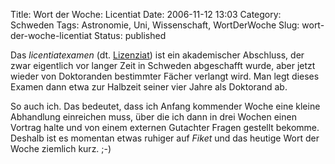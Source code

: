 Title: Wort der Woche: Licentiat
Date: 2006-11-12 13:03
Category: Schweden
Tags: Astronomie, Uni, Wissenschaft, WortDerWoche
Slug: wort-der-woche-licentiat
Status: published

Das *licentiatexamen* (dt.
[Lizenziat](http://de.wikipedia.org/wiki/Lizenziat)) ist ein
akademischer Abschluss, der zwar eigentlich vor langer Zeit in Schweden
abgeschafft wurde, aber jetzt wieder von Doktoranden bestimmter Fächer
verlangt wird. Man legt dieses Examen dann etwa zur Halbzeit seiner vier
Jahre als Doktorand ab.

So auch ich. Das bedeutet, dass ich Anfang kommender Woche eine kleine
Abhandlung einreichen muss, über die ich dann in drei Wochen einen
Vortrag halte und von einem externen Gutachter Fragen gestellt bekomme.
Deshalb ist es momentan etwas ruhiger auf *Fiket* und das heutige Wort
der Woche ziemlich kurz. ;-)

